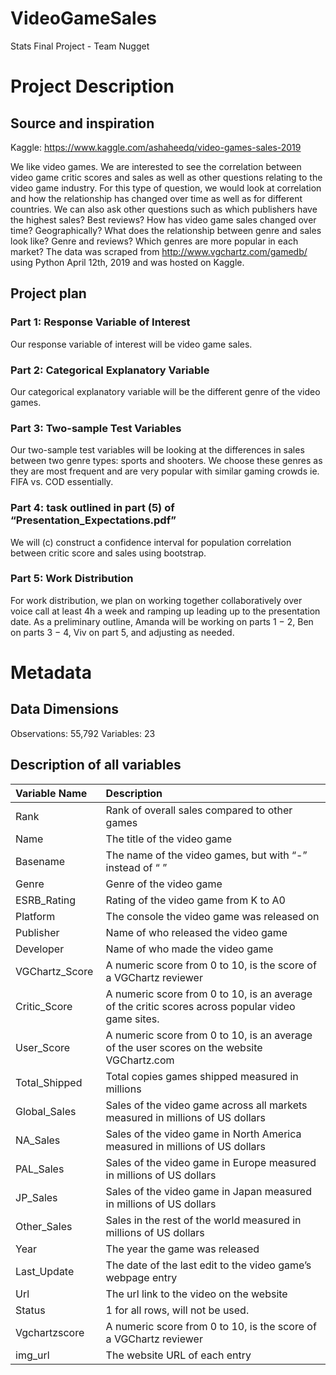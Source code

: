 # VideoGameSales
Stats Final Project - Team Nugget


# Project Description
## Source and inspiration
Kaggle: https://www.kaggle.com/ashaheedq/video-games-sales-2019

We like video games. We are interested to see the correlation between video game critic scores and sales as well as other questions relating to the video game industry. For this type of question, we would look at correlation and how the relationship has changed over time as well as for different countries. We can also ask other questions such as which publishers have the highest sales? Best reviews? How has video game sales changed over time? Geographically? What does the relationship between genre and sales look like? Genre and reviews? Which genres are more popular in each market?
The data was scraped from http://www.vgchartz.com/gamedb/ using Python April 12th, 2019 and was hosted on Kaggle.


## Project plan

### Part 1: Response Variable of Interest
Our response variable of interest will be video game sales.
 
 
### Part 2: Categorical Explanatory Variable 
Our categorical explanatory variable will be the different genre of the video games.
 
 
### Part 3: Two-sample Test Variables
Our two-sample test variables will be looking at the differences in sales between two genre types: sports and shooters. We choose these genres as they are most frequent and are very popular with similar gaming crowds ie. FIFA vs. COD essentially. 
 
 
### Part 4: task outlined in part (5) of “Presentation_Expectations.pdf”
We will (c) construct a confidence interval for population correlation between critic score and sales using bootstrap. 
 
 
### Part 5: Work Distribution
For work distribution, we plan on working together collaboratively over voice call at least 4h a week and ramping up leading up to the presentation date. As a preliminary outline, Amanda will be working on parts 1 − 2, Ben on parts 3 − 4, Viv on part 5, and adjusting as needed. 
  
  
  
# Metadata
## Data Dimensions
Observations: 55,792
Variables: 23


## Description of all variables

|Variable Name |Description                                            |
|:-------------|:------------------------------------------------------|
|Rank          |Rank of overall sales compared to other games          |
|Name          |The title of the video game                            |
|Basename      |The name of the video games, but with “-” instead of “ ”|
|Genre         |Genre of the video game                                |
|ESRB_Rating   |Rating of the video game from K to A0                  |
|Platform      |The console the video game was released on             |
|Publisher     |Name of who released the video game                    |
|Developer     |Name of who made the video game                        |
|VGChartz_Score |A numeric score from 0 to 10, is the score of a VGChartz reviewer|
|Critic_Score  |A numeric score from 0 to 10, is an average of the critic scores across popular video game sites. |
|User_Score    |A numeric score from 0 to 10, is an average of the user scores on the website VGChartz.com|
|Total_Shipped |Total copies games shipped measured in millions        |
|Global_Sales  |Sales of the video game across all markets measured in millions of US dollars|
|NA_Sales      |Sales of the video game in North America measured in millions of US dollars|
|PAL_Sales     |Sales of the video game in Europe measured in millions of US dollars|
|JP_Sales      |Sales of the video game in Japan measured in millions of US dollars|
|Other_Sales   |Sales in the rest of the world measured in millions of US dollars|
|Year          |The year the game was released                         |
|Last_Update   |The date of the last edit to the video game’s webpage entry|
|Url           |The url link to the video on the website               |
|Status        |1 for all rows, will not be used.                      |
|Vgchartzscore |A numeric score from 0 to 10, is the score of a VGChartz reviewer|
|img_url       |The website URL of each entry                          |
